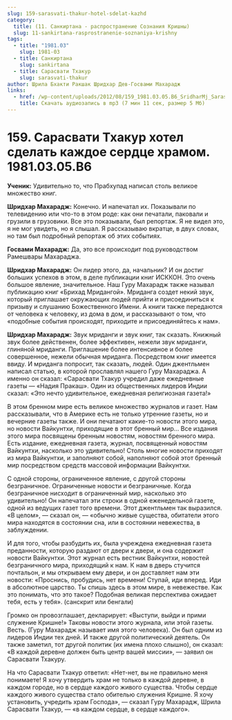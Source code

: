 ```yaml
---
slug: 159-sarasvati-thakur-hotel-sdelat-kazhd
category:
  title: (11. Санкиртана - распространение Сознания Кришны)
  slug: 11-sankirtana-rasprostranenie-soznaniya-krishny
tags:
  - title: "1981.03"
    slug: 1981-03
  - title: Санкиртана
    slug: sankirtana
  - title: Сарасвати Тхакур
    slug: sarasvati-thakur
author: Шрила Бхакти Ракшак Шридхар Дев-Госвами Махарадж
links:
  - href: /wp-content/uploads/2012/08/159_1981.03.05.B6_SridharMj_Sarasvati_Thakur_hotel_sdelat_kajdoe_serdce_hramom.mp3
    title: Скачать аудиозапись в mp3 (7 мин 11 сек, размер 5 Мб)
---
```


# 159. Сарасвати Тхакур хотел сделать каждое сердце храмом. 1981.03.05.B6

**Ученик:** Удивительно то, что Прабхупад написал столь великое множество книг.

**Шридхар Махарадж:** Конечно. И напечатал их. Показывали по телевидению или что-то в этом роде: как они печатали, паковали и грузили в грузовики. Все это показывали, был репортаж. Я не видел это, я не мог увидеть, но я слышал. Я рассказываю вкратце, в двух словах, но там был подробный репортаж об этих событиях.

**Госвами Махарадж:** Да, это все происходит под руководством Рамешвары Махараджа.

**Шридхар Махарадж:** Он лидер этого, да, начальник? И он достиг больших успехов в этом, в деле публикации книг ИСККОН. Это очень большое явление, значительное. Наш Гуру Махарадж также называл публикацию книг «Брихад Мридангой». Мриданга создет некий звук, который приглашает окружающих людей прийти и присоединиться к призыву и слушанию Божественного Имени. А книги также передаются от человека к человеку, из дома в дом, и рассказывают о том, что «подобные события происходят, приходите и присоединяйтесь к нам».

**Шридхар Махарадж:** Звук мриданги и звук книг, так сказать. Книжный звук более действенен, более эффективен, нежели звук мриданги, глиняной мриданги. Приглашение более интенсивное и более совершенное, нежели обычная мриданга. Посредством книг имеется ввиду. И мриданга попросит, так сказать, людей. Один джентльмен написал статью, в которой прославлял нашего Гуру Махараджа. А именно он сказал: «Сарасвати Тхакур учредил даже ежедневные газеты — «Надия Пракаш». Один из общественных лидеров Индии сказал: «Это нечто удивительное, ежедневная религиозная газета!»

В этом бренном мире есть великое множество журналов и газет. Нам рассказывали, что в Америке есть не только утренние газеты, но и вечерние газеты также. И они печатают какие-то новости этого мира, но новости Вайкунтхи, приходящие в этот бренный мир… Все издания этого мира посвящены бренным новостям, новостям бренного мира. Есть издание, ежедневная газета, журнал, посвященный новостям Вайкунтхи, насколько это удивительно! Столь многие новости приходят из мира Вайкунтхи, и заполняют собой, наполняют собой этот бренный мир посредством средств массовой информации Вайкунтхи.

С одной стороны, ограниченное явление, с другой стороны безграничное. Ограниченные новости и безграничные. Когда безграничное нисходит в ограниченный мир, насколько это удивительно! Он напечатал эти строки в одной еженедельной газете, одной из ведущих газет того времени. Этот джентльмен так выразился. «В целом», — сказал он, — «обычно живые существа, обитатели этого мира находятся в состоянии сна, или в состоянии невежества, в заблуждении.

И для того, чтобы разбудить их, была учреждена ежедневная газета преданности, которую раздают от двери к двери, и она содержит новости Вайкунтхи. Этот журнал есть вестник Вайкунтхи, новостей безграничного мира, приходящий к нам. К нам в дверь стучится почтальон, и мы открываем ему двери, и он доставляет нам эти новости: «Проснись, пробудись, нет времени! Ступай, иди вперед. Иди в абсолютное царство. Ты спишь здесь в этом мире, в невежестве. Как это понимать, что это такое? Подобная великая перспектива ожидает тебя, есть у тебя». (санскрит или бенгали)

Громко он провозглашает, декларирует: «Выступи, выйди и прими служение Кришне!» Таковы новости этого журнала, или этой газеты. Весть. (Гуру Махарадж называет имя этого человека). Он был одним из лидеров Индии тех дней. И также другой политический деятель. Он также заметил, тот другой политик (их имена плохо слышно), он сказал: «В каждой деревне должен быть центр вашей миссии», — заявил он Сарасвати Тхакуру.

На что Сарасвати Тхакур ответил: «Нет-нет, вы не правильно меня понимаете! Я хочу утвердить храм не только в каждой деревне, в каждом городе, но в сердце каждого живого существа. Чтобы сердце каждого живого существа стало обителью служения Кришне. Я хочу установить, учредить храм Господа», — сказал Гуру Махарадж, Шрила Сарасвати Тхакур, — «в каждом сердце, в сердце каждого».

